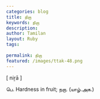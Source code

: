 ```yaml
---
categories: blog
title: நிறா
keywords: நிறா
description: 
author: Tamilan
layout: Ruby
tags: 
 
permalink: நிறா
featured: /images/ttak-48.png
---
```

  
[ niṟā ]  
  
பெ. Hardness in fruit; நறா. (யாழ்.அக.)